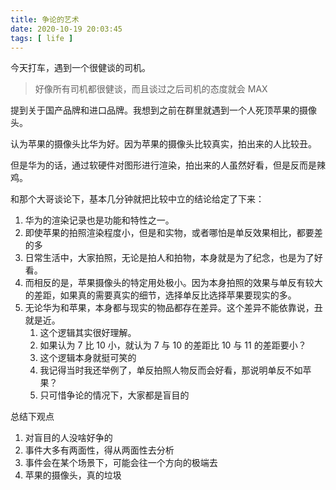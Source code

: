 ```yaml
---
title: 争论的艺术
date: 2020-10-19 20:03:45
tags: [ life ]
---
```


今天打车，遇到一个很健谈的司机。

> 好像所有司机都很健谈，而且谈过之后司机的态度就会 MAX



提到关于国产品牌和进口品牌。我想到之前在群里就遇到一个人死顶苹果的摄像头。

认为苹果的摄像头比华为好。因为苹果的摄像头比较真实，拍出来的人比较丑。

但是华为的话，通过软硬件对图形进行渲染，拍出来的人虽然好看，但是反而是辣鸡。



和那个大哥谈论下，基本几分钟就把比较中立的结论给定了下来：

1. 华为的渲染记录也是功能和特性之一。
2. 即使苹果的拍照渲染程度小，但是和实物，或者哪怕是单反效果相比，都要差的多
3. 日常生活中，大家拍照，无论是拍人和拍物，本身就是为了纪念，也是为了好看。
4. 而相反的是，苹果摄像头的特定用处极小。因为本身拍照的效果与单反有较大的差距，如果真的需要真实的细节，选择单反比选择苹果要现实的多。
5. 无论华为和苹果，本身都与现实的物品都存在差异。这个差异不能依靠说，丑就是近。
   1. 这个逻辑其实很好理解。
   2. 如果认为 7 比 10 小，就认为 7 与 10 的差距比 10 与 11 的差距要小？
   3. 这个逻辑本身就挺可笑的
   4. 我记得当时我还举例了，单反拍照人物反而会好看，那说明单反不如苹果？
   5. 只可惜争论的情况下，大家都是盲目的



总结下观点

1. 对盲目的人没啥好争的
2. 事件大多有两面性，得从两面性去分析
3. 事件会在某个场景下，可能会往一个方向的极端去
4. 苹果的摄像头，真的垃圾

